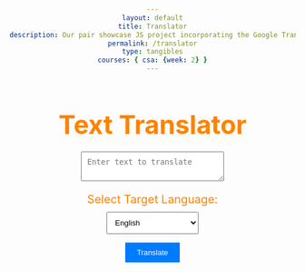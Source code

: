 ```yaml
---
layout: default
title: Translator
description: Our pair showcase JS project incorporating the Google Translate API
permalink: /translator
type: tangibles
courses: { csa: {week: 2} }
---
```


<html lang="en">
<head>
    <meta charset="UTF-8">
    <meta name="viewport" content="width=device-width, initial-scale=1.0">
    <title>Text Translator</title>
    <style>
        body {
            text-align: center;
        }
        h1 {
            color: #ff8200;
            margin-bottom: 20px;
            font-size: 45px;
        }
        textarea {
            width: 50%;
            display:block;
            padding: 10px;
            margin-bottom: 10px;
            margin-right: auto;
            margin-left: auto;
        }
        select {
            padding: 10px;
            display: block;
            margin-left: auto;
            margin-right:auto;
        }
        button {
            padding: 10px 20px;
            background-color: #007bff;
            color: #fff;
            border: none;
            cursor: pointer;
            display: block;
            margin-left: auto;
            margin-right:auto;
            margin-top: 15px;
        }
        #translationResult {
            margin-top: 10px;
            font-weight: bold;
            font-size: 20px;
            text-align: center;
            color: #ff8200;
            display: block;
            margin-left: auto;
            margin-right:auto;
        }
        label{
            display: block;
            margin-left: auto;
            margin-right:auto;
            color: #ff8200;
            text-align: center;
            font-size: 20px;
            padding-top: 10px;
            padding-bottom: 10px;
        }
    </style>
</head>
<body>
    <h1>Text Translator</h1>
    <textarea id="textToTranslate" aria-label="textToTranslate" placeholder="Enter text to translate"></textarea>
    <label for="targetLanguage">Select Target Language:</label>
    <select id="targetLanguage" aria-label="targetLanguage">
        <option value="en">English</option>
        <option value="es">Spanish</option>
        <option value="fr">French</option>
        <option value="de">German</option>
        <option value="ja">Japanese</option>
        <option value="ar">Arabic</option>
        <option value="pt">Portuguese</option>
        <option value="hi">Hindi</option>
        <option value="zh-TW">Chinese (traditional)</option>
        <option value="fa">Persian</option>
    </select>
    <button id="translateButton">Translate</button>
    <div id="translationResult"></div>
    <script>
        async function detectLanguage(text, apiKey) { // defining an async function to detect the language of the text
            const url = 'https://google-translate1.p.rapidapi.com/language/translate/v2/detect';
            const options = { // define the options for the http POST request to the language detection API
                method: 'POST',
                headers: {
                    'Content-Type': 'application/x-www-form-urlencoded',
                    'Accept-Encoding': 'application/gzip',
                    'X-RapidAPI-Key': apiKey,
                    'X-RapidAPI-Host': 'google-translate1.p.rapidapi.com',
                },
                body: new URLSearchParams({ q: text }), // send the text to the API as a parameter named 'q'
            };
            const response = await fetch(url, options); // send the request to the API and wait for the response
            const data = await response.json(); // parsing the response as JSON
            return data.data.detections[0][0].language; // extract and return the detected language from the API response
        }
        async function translate(text, source, target, apiKey) { // define an async function to translate text
            const url = 'https://google-translate1.p.rapidapi.com/language/translate/v2';
            const options = {   // define options for the http POST request to the translation API
                method: 'POST',
                headers: {
                    'Content-Type': 'application/x-www-form-urlencoded',
                    'Accept-Encoding': 'application/gzip',
                    'X-RapidAPI-Key': apiKey,
                    'X-RapidAPI-Host': 'google-translate1.p.rapidapi.com',
                },
                body: new URLSearchParams({ q: text, source, target }), // send the text, source language, and target language to the API
            };
            const response = await fetch(url, options); // send the request to the translation API and wait for the response
            const data = await response.json(); // parse the response as JSON
            return data.data.translations[0].translatedText;  // extract and return the translated text from the API response
        }
        document.addEventListener("DOMContentLoaded", () => {     // run code after the DOM (web page) has been fully loaded
            const apiKey = '6cf0c105b2mshabcf75f48cea6f9p14945ajsn30b6ebcd6ead';
            const translateButton = document.getElementById("translateButton");
            const textToTranslate = document.getElementById("textToTranslate");
            const targetLanguage = document.getElementById("targetLanguage");
            const translationResult = document.getElementById("translationResult");
            translateButton.addEventListener("click", async () => {
                const text = textToTranslate.value.trim();   // get the text to translate and the selected target language from the user input
                const selectedLanguage = targetLanguage.value;
                if (!text || !selectedLanguage) {
                    return;
                }
                const detectedLanguage = await detectLanguage(text, apiKey);
                const translatedText = await translate(text, detectedLanguage, selectedLanguage, apiKey); // translate the text from the detected language to the selected target language
                translationResult.textContent = `Translation: ${translatedText}`; // display final translated text
            });
        });
    </script>
</body>
</html>